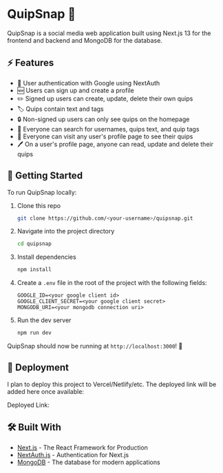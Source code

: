 
# QuipSnap 💬

QuipSnap is a social media web application built using Next.js 13 for the frontend and backend and MongoDB for the database.


## ⚡️ Features

- 👤 User authentication with Google using NextAuth
- 🆕 Users can sign up and create a profile
- ✏️ Signed up users can create, update, delete their own quips
- 🏷️ Quips contain text and tags
- 🔒 Non-signed up users can only see quips on the homepage
- 🔎 Everyone can search for usernames, quips text, and quip tags
- 👀 Everyone can visit any user's profile page to see their quips
- 🖊️ On a user's profile page, anyone can read, update and delete their quips

## 🚀 Getting Started

To run QuipSnap locally:

1. Clone this repo
   ```sh
   git clone https://github.com/<your-username>/quipsnap.git
   ```

2. Navigate into the project directory
   ```sh
   cd quipsnap
   ```

3. Install dependencies
   ```sh
   npm install
   ```

4. Create a `.env` file in the root of the project with the following fields:

   ```
   GOOGLE_ID=<your google client id>
   GOOGLE_CLIENT_SECRET=<your google client secret>  
   MONGODB_URI=<your mongodb connection uri>
   ```

5. Run the dev server
   ```sh
   npm run dev
   ```

QuipSnap should now be running at `http://localhost:3000`! 🎉

## 🚢 Deployment

I plan to deploy this project to Vercel/Netlify/etc. The deployed link will be added here once available:

Deployed Link:

## 🛠 Built With

- [Next.js](https://nextjs.org/) - The React Framework for Production
- [NextAuth.js](https://next-auth.js.org/) - Authentication for Next.js 
- [MongoDB](https://www.mongodb.com/) - The database for modern applications
